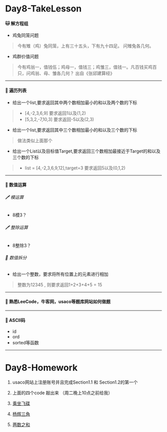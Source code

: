 # Day8-TakeLesson

#### :cat: 解方程组

- 鸡兔同笼问题

> 今有雉（鸡）兔同笼，上有三十五头，下有九十四足。 问雉兔各几何。

- 鸡群价值问题

> 今有鸡翁一，值钱伍；鸡母一，值钱三；鸡雏三，值钱一。凡百钱买鸡百只，问鸡翁、母、雏各几何？ 出自《张邱建算经》

---

#### :dog: 遍历列表

- 给出一个list,要求返回其中两个数相加最小的和以及两个数的下标

> - [4,-2,3,6,9] 要求返回1以及(1,2)
> - [5,3,2,-7,10,3] 要求返回-5以及(2,3)

- 给出一个list,要求返回其中三个数相加最小的和以及三个数的下标

> 做法类似上面那个

- 给出一个List以及目标值Target,要求返回三个数相加最接近于Target的和以及三个数的下标

> - list = [4,-2,3,6,9,12],target=3  要求返回5以及(0,1,2)

---

#### :pig: 数值运算

###### :pen: 模运算

- 8模3？

###### :pen: 整除运算

- 8整除3？

###### :watermelon: 数值拆分

- 给出一个整数，要求将所有位置上的元素进行相加

> 整数为12345 , 则要求返回1+2+3+4+5 = 15

---

#### :strawberry: 熟悉LeeCode，牛客网，usaco等题库网站如何做题

---

#### :strawberry: ASCII码

- id
- ord
- sorted等函数

---

# Day8-Homework

1. usaco网站上注册账号并且完成Section1.1 和 Section1.2的第一个
2. 上面的四个code 敲出来  （周二晚上10点之前给我）







1. [乘坐飞碟](https://ac.nowcoder.com/acm/contest/395/A)

2. [杨辉三角](https://www.nowcoder.com/questionTerminal/e98bd047f1cf498298b1f19a5170f06d?orderByHotValue=0&commentTags=C/C++)
3. [两数之和](https://leetcode-cn.com/problems/two-sum/)

